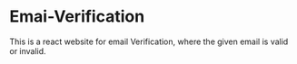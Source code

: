 # Emai-Verification
This is a react website for email Verification, where the given email is valid or invalid.

